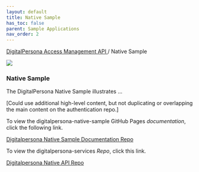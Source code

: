 ```yaml
---
layout: default
title: Native Sample
has_toc: false
parent: Sample Applications
nav_order: 2
---
```


[DigitalPersona Access Management API ](https://lenhodgeman.github.io/digitalpersona-access-management-api/)/ Native Sample  

![](assets/HID-logo.png)  

### Native Sample  

The DigitalPersona Native Sample illustrates ...

[Could use additional high-level content, but not duplicating or overlapping the main content on the authentication repo.]

To view the digitalpersona-native-sample GitHub Pages *documentation*, click the following link.

[Digitalpersona Native Sample Documentation Repo](https://lenhodgeman.github.io/digitalpersona-native-sample/)

To view the digitalpersona-services *Repo*, click this link.

[Digitalpersona Native API Repo](https://github.com/LenHodgeman/digitalpersona-mative-sample/)
